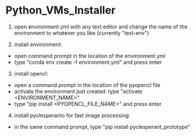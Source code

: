 # Python_VMs_Installer

1. open environment.yml with any text editor and change the name of the environment to whatever you like (currently "test-env")

2. install environment: 
  * open command prompt in the location of the environment.yml
  * type "conda env create -f environment.yml" and press enter

3. install opencl:
  * open a command prompt in the location of the pyopencl file
  * activate the environment just created: type "activate <ENVIRONMENT_NAME>"
  * type "pip install <PYOPENCL_FILE_NAME>" and press enter

4. install pyclesperanto for fast image processing:
  * in the same command prompt, type "pip install pyclesperant_prototype"
